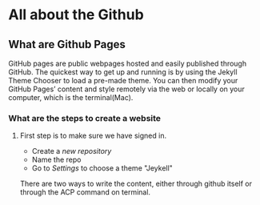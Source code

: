 # All about the Github

## What are Github Pages

GitHub pages are public webpages hosted and easily published through GitHub. The quickest way to get up and running is by using the Jekyll Theme Chooser to load a pre-made theme. You can then modify your GitHub Pages’ content and style remotely via the web or locally on your computer, which is the terminal(Mac).

### What are the steps to create a website

1. First step is to make sure we have signed in.
   - Create a *new repository*
   - Name the repo
   - Go to *Settings* to choose a theme "Jeykell"

   There are two ways to write the content, either through github itself or through the ACP command on terminal.